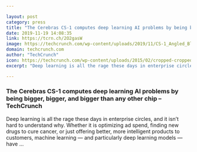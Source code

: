 ```yaml
---

layout: post
category: press
title: "The Cerebras CS-1 computes deep learning AI problems by being bigger, bigger, and bigger than any other chip"
date: 2019-11-19 14:08:35
link: https://tcrn.ch/2O2gasW
image: https://techcrunch.com/wp-content/uploads/2019/11/CS-1_Angled_Black.png?w=711
domain: techcrunch.com
author: "TechCrunch"
icon: https://techcrunch.com/wp-content/uploads/2015/02/cropped-cropped-favicon-gradient.png?w=180
excerpt: "Deep learning is all the rage these days in enterprise circles, and it isn’t hard to understand why. Whether it is optimizing ad spend, finding new drugs to cure cancer, or just offering better, more intelligent products to customers, machine learning — and particularly deep learning models — have …"

---
```


### The Cerebras CS-1 computes deep learning AI problems by being bigger, bigger, and bigger than any other chip – TechCrunch

Deep learning is all the rage these days in enterprise circles, and it isn’t hard to understand why. Whether it is optimizing ad spend, finding new drugs to cure cancer, or just offering better, more intelligent products to customers, machine learning — and particularly deep learning models — have …